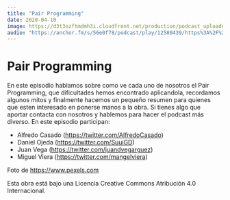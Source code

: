 ```yaml
---
title: "Pair Programming"
date: 2020-04-10
image: https://d3t3ozftmdmh3i.cloudfront.net/production/podcast_uploaded_episode/810990/810990-1587196113098-b74f19beba8bd.jpg
audio: "https://anchor.fm/s/56e0f78/podcast/play/12580439/https%3A%2F%2Fd3ctxlq1ktw2nl.cloudfront.net%2Fproduction%2F2020-3-18%2F65525964-44100-2-388c45bf35c3b.mp3"
---
```


# Pair Programming

En este episodio hablamos sobre como ve cada uno de nosotros el Pair Programming, que dificultades hemos encontrado aplicandola, recordamos algunos mitos y finalmente hacemos un pequeño resumen para quienes que esten interesado en ponerse manos a la obra.
Si tienes algo que aportar contacta con nosotros y hablemos para hacer el podcast más diverso.
En este episodio participan:
- Alfredo Casado (https://twitter.com/AlfredoCasado)
- Daniel Ojeda (https://twitter.com/SuuiGD)
- Juan Vega (https://twitter.com/juandvegarguez)
- Miguel Viera (https://twitter.com/mangelviera)

Foto de https://www.pexels.com

Esta obra está bajo una Licencia Creative Commons Atribución 4.0 Internacional.

